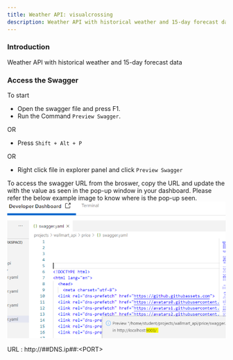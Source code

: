 ```yaml
---
title: Weather API: visualcrossing
description: Weather API with historical weather and 15-day forecast data
---
```


### Introduction

Weather API with historical weather and 15-day forecast data

### Access the Swagger
To start

- Open the swagger file and press F1.
- Run the Command `Preview Swagger`.

OR

- Press `Shift + Alt + P`

OR

- Right click file in explorer panel and click `Preview Swagger`

To access the swagger URL from the broswer, copy the URL and update the <PORT> with the value as seen in the pop-up window in your dashboard. Please refer the below example image to know where is the pop-up seen.
![swaggerPort](_images/swagger_port.PNG)

URL :  http://##DNS.ip##:\<PORT\>
